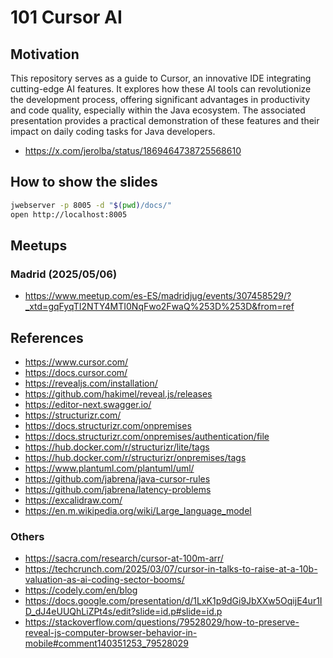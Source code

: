 # 101 Cursor AI

## Motivation

This repository serves as a guide to Cursor, an innovative IDE integrating cutting-edge AI features. It explores how these AI tools can revolutionize the development process, offering significant advantages in productivity and code quality, especially within the Java ecosystem. The associated presentation provides a practical demonstration of these features and their impact on daily coding tasks for Java developers.

- https://x.com/jerolba/status/1869464738725568610

## How to show the slides

```bash
jwebserver -p 8005 -d "$(pwd)/docs/"
open http://localhost:8005
```

## Meetups

### Madrid (2025/05/06)

- https://www.meetup.com/es-ES/madridjug/events/307458529/?_xtd=gqFyqTI2NTY4MTI0NqFwo2FwaQ%253D%253D&from=ref

## References

- https://www.cursor.com/
- https://docs.cursor.com/
- https://revealjs.com/installation/
- https://github.com/hakimel/reveal.js/releases
- https://editor-next.swagger.io/
- https://structurizr.com/
- https://docs.structurizr.com/onpremises
- https://docs.structurizr.com/onpremises/authentication/file
- https://hub.docker.com/r/structurizr/lite/tags
- https://hub.docker.com/r/structurizr/onpremises/tags
- https://www.plantuml.com/plantuml/uml/
- https://github.com/jabrena/java-cursor-rules
- https://github.com/jabrena/latency-problems
- https://excalidraw.com/
- https://en.m.wikipedia.org/wiki/Large_language_model

### Others

- https://sacra.com/research/cursor-at-100m-arr/
- https://techcrunch.com/2025/03/07/cursor-in-talks-to-raise-at-a-10b-valuation-as-ai-coding-sector-booms/
- https://codely.com/en/blog
- https://docs.google.com/presentation/d/1LxK1p9dGi9JbXXw5OqijE4ur1ID_dJ4eUUQhLiZPt4s/edit?slide=id.p#slide=id.p
- https://stackoverflow.com/questions/79528029/how-to-preserve-reveal-js-computer-browser-behavior-in-mobile#comment140351253_79528029
